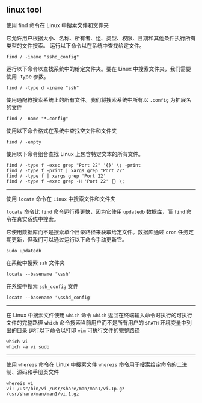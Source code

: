 ## linux tool

使用 find 命令在 Linux 中搜索文件和文件夹

它允许用户根据大小、名称、所有者、组、类型、权限、日期和其他条件执行所有类型的文件搜索。
运行以下命令以在系统中查找给定文件。
```shell
find / -iname "sshd_config"
```
运行以下命令以查找系统中的给定文件夹。要在 Linux 中搜索文件夹，我们需要使用 -type 参数。
```shell
find / -type d -iname "ssh"
```

使用通配符搜索系统上的所有文件。我们将搜索系统中所有以 `.config` 为扩展名的文件
```shell
find / -name "*.config"
```

使用以下命令格式在系统中查找空文件和文件夹
```shell
find / -empty
```

使用以下命令组合查找 Linux 上包含特定文本的所有文件。
```shell
find / -type f -exec grep "Port 22" '{}' \; -print
find / -type f -print | xargs grep "Port 22"
find / -type f | xargs grep 'Port 22'
find / -type f -exec grep -H 'Port 22' {} \;
```

---

使用 `locate` 命令在 `Linux` 中搜索文件和文件夹

`locate` 命令比 `find` 命令运行得更快，因为它使用 `updatedb` 数据库，而 `find` 命令在真实系统中搜索。

它使用数据库而不是搜索单个目录路径来获取给定文件。数据库通过 `cron` 任务定期更新，但我们可以通过运行以下命令手动更新它。
```shell
sudo updatedb
```
在系统中搜索 `ssh` 文件夹
```shell
locate --basename '\ssh'
```
在系统中搜索 `ssh_config` 文件
```shell
locate --basename '\sshd_config'
```

---

在 Linux 中搜索文件使用 `which` 命令
`which` 返回在终端输入命令时执行的可执行文件的完整路径
`which` 命令搜索当前用户而不是所有用户的 `$PATH` 环境变量中列出的目录
运行以下命令以打印 `vim` 可执行文件的完整路径
```shell
which vi
which -a vi sudo
```

---

使用 `whereis` 命令在 Linux 中搜索文件
`whereis` 命令用于搜索给定命令的二进制、源码和手册页文件
```shell
whereis vi
vi: /usr/bin/vi /usr/share/man/man1/vi.1p.gz /usr/share/man/man1/vi.1.gz
```